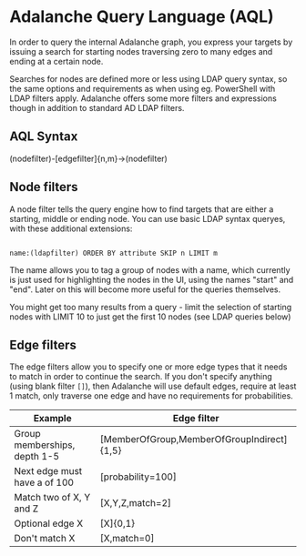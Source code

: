 # Adalanche Query Language (AQL)

In order to query the internal Adalanche graph, you express your targets by issuing a search for starting nodes traversing zero to many edges and ending at a certain node.

Searches for nodes are defined more or less using LDAP query syntax, so the same options and requirements as when using eg. PowerShell with LDAP filters apply. Adalanche offers some more filters and expressions though in addition to standard AD LDAP filters.

## AQL Syntax

(nodefilter)-[edgefilter]{n,m}->(nodefilter)

## Node filters

A node filter tells the query engine how to find targets that are either a starting, middle or ending node. You can use basic LDAP syntax queryes, with these additional extensions:

<code>
name:(ldapfilter) ORDER BY attribute SKIP n LIMIT m
</code>

The name allows you to tag a group of nodes with a name, which currently is just used for highlighting the nodes in the UI, using the names "start" and "end". Later on this will become more useful for the queries themselves.

You might get too many results from a query - limit the selection of starting nodes with LIMIT 10 to just get the first 10 nodes (see LDAP queries below)

## Edge filters

The edge filters allow you to specify one or more edge types that it needs to match in order to continue the search. If you don't specify anything (using blank filter <code>[]</code>), then Adalanche will use default edges, require at least 1 match, only traverse one edge and have no requirements for probabilities.

| Example | Edge filter |
|---------|-------------|
| Group memberships, depth 1-5 | [MemberOfGroup,MemberOfGroupIndirect]{1,5} |
| Next edge must have a of 100 | [probability=100] |
| Match two of X, Y and Z | [X,Y,Z,match=2] |
| Optional edge X | [X]{0,1} |
| Don't match X | [X,match=0] |


